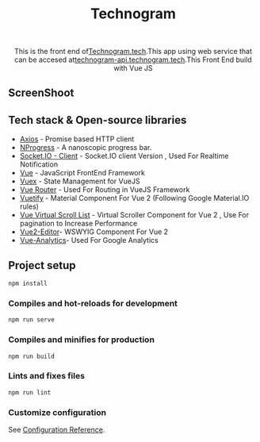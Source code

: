 <h1 align="center">Technogram</h1></br>
<p align="center">  
This is the front end of<a href="https://technogram.tech">Technogram.tech</a>.This app using web service that can be accesed at<a href="https://technogram-api.technogram.tech/">technogram-api.technogram.tech</a>.This Front End build with Vue JS
</p>

## ScreenShoot

    

## Tech stack & Open-source libraries
- [Axios](https://github.com/axios/axios) - Promise based HTTP client
- [NProgress](https://ricostacruz.com/nprogress/) - A nanoscopic progress bar.
- [Socket.IO - Client](https://github.com/socketio/socket.io-client) - Socket.IO client Version , Used For Realtime Notification
- [Vue](https://vuejs.org/) - JavaScript FrontEnd Framework 
- [Vuex](https://github.com/vuejs/vuex) - State Management for VueJS
- [Vue Router](https://github.com/vuejs/vue-router) - Used For Routing in VueJS Framework
- [Vuetify](https://github.com/vuetifyjs/vuetify) - Material Component For Vue 2 (Following Google Material.IO rules)
- [Vue Virtual Scroll List](https://github.com/tangbc/vue-virtual-scroll-list) - Virtual Scroller Component for Vue 2 , Use For pagination to Increase Performance
- [Vue2-Editor](https://github.com/davidroyer/vue2-editor)- WSWYIG Component For Vue 2
- [Vue-Analytics](https://github.com/MatteoGabriele/vue-analytics)- Used For Google Analytics

## Project setup
```
npm install
```

### Compiles and hot-reloads for development
```
npm run serve
```

### Compiles and minifies for production
```
npm run build
```

### Lints and fixes files
```
npm run lint
```

### Customize configuration
See [Configuration Reference](https://cli.vuejs.org/config/).
